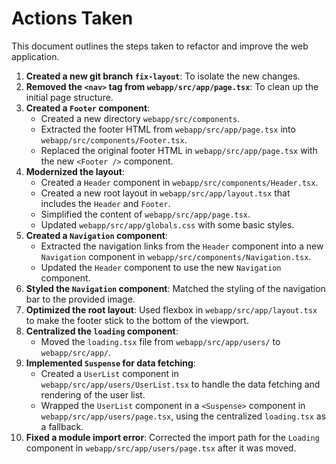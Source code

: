 # Actions Taken

This document outlines the steps taken to refactor and improve the web application.

1.  **Created a new git branch `fix-layout`**: To isolate the new changes.
2.  **Removed the `<nav>` tag from `webapp/src/app/page.tsx`**: To clean up the initial page structure.
3.  **Created a `Footer` component**:
    *   Created a new directory `webapp/src/components`.
    *   Extracted the footer HTML from `webapp/src/app/page.tsx` into `webapp/src/components/Footer.tsx`.
    *   Replaced the original footer HTML in `webapp/src/app/page.tsx` with the new `<Footer />` component.
4.  **Modernized the layout**:
    *   Created a `Header` component in `webapp/src/components/Header.tsx`.
    *   Created a new root layout in `webapp/src/app/layout.tsx` that includes the `Header` and `Footer`.
    *   Simplified the content of `webapp/src/app/page.tsx`.
    *   Updated `webapp/src/app/globals.css` with some basic styles.
5.  **Created a `Navigation` component**:
    *   Extracted the navigation links from the `Header` component into a new `Navigation` component in `webapp/src/components/Navigation.tsx`.
    *   Updated the `Header` component to use the new `Navigation` component.
6.  **Styled the `Navigation` component**: Matched the styling of the navigation bar to the provided image.
7.  **Optimized the root layout**: Used flexbox in `webapp/src/app/layout.tsx` to make the footer stick to the bottom of the viewport.
8.  **Centralized the `loading` component**:
    *   Moved the `loading.tsx` file from `webapp/src/app/users/` to `webapp/src/app/`.
9.  **Implemented `Suspense` for data fetching**:
    *   Created a `UserList` component in `webapp/src/app/users/UserList.tsx` to handle the data fetching and rendering of the user list.
    *   Wrapped the `UserList` component in a `<Suspense>` component in `webapp/src/app/users/page.tsx`, using the centralized `loading.tsx` as a fallback.
10. **Fixed a module import error**: Corrected the import path for the `Loading` component in `webapp/src/app/users/page.tsx` after it was moved.
